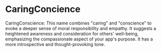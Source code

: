 # CaringConcience
CaringConscience: This name combines "caring" and "conscience" to evoke a deeper sense of moral responsibility and empathy. It suggests a heightened awareness and consideration for others' well-being, emphasizing the compassionate aspect of your app's purpose. It has a more introspective and thought-provoking tone.
